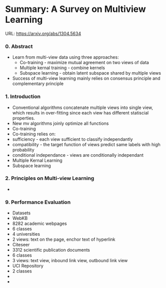 # Summary: A Survey on Multiview Learning
URL: https://arxiv.org/abs/1304.5634
### 0. Abstract
* Learn from multi-view data using three approaches:
  * Co-training - maximize mutual agreement on two views of data
  * Multiple kernal training - combine kernels
  * Subspace learning - obtain latent subspace shared by multiple views
* Success of multi-view learning mainly relies on consensus principle and complementary principle
### 1. Introduction 
* Conventional algorithms concatenate multiple views into single view, which results in over-fitting since each view has different statiscial properties.  
* New mv algorithms joinly optimize all functions
* Co-training
 * Co-training relies on:
  * sufficiency - each view sufficient to classify independantly
  * compatibility -  the target function of views predict same labels with high probability
  * conditional independance - views are conditionally independant
* Multiple Kernal Learning
* Subspace learning

 
### 2. Principles on Multi-view Learning
* 
### 9. Performance Evaluation
* Datasets
 * WebKB
  * 8282 academic webpages
  * 6 classes 
  * 4 universities
  * 2 views: text on the page, enchor text of hyperlink
 * Citeseer
  * 3312 scientific publication documents
  * 6 classes
  * 3 views: text view, inbound link view, outbound link view
 * UCI Repository
  * 2 classes
  * 
 * 
